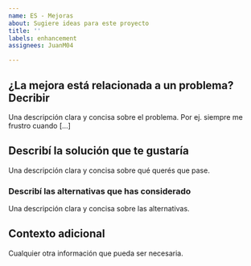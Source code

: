 ```yaml
---
name: ES - Mejoras
about: Sugiere ideas para este proyecto
title: ''
labels: enhancement
assignees: JuanM04

---
```


## ¿La mejora está relacionada a un problema? Decribir
Una descripción clara y concisa sobre el problema. Por ej. siempre me frustro cuando [...]

## Describí la solución que te gustaría
Una descripción clara y concisa sobre qué querés que pase.

### Describí las alternativas que has considerado
Una descripción clara y concisa sobre las alternativas.

## Contexto adicional
Cualquier otra información que pueda ser necesaria.
